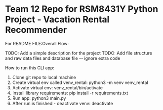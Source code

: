 # Team 12 Repo for RSM8431Y Python Project - Vacation Rental Recommender

For README FILE:Overall Flow: 

TODO: Add a simple description for the project
TODO: Add file structure and raw data files and database file -- ignore extra code 

How to run this CLI app:

1. Clone git repo to local machine 
2. Create virtual env called venv_rental: python3 -m venv venv_rental
2. Activate virtual env: venv_rental/bin/activate
2. Install library requirements: pip install -r requirements.txt
3. Run app: python3 main.py 
4. After run is finished - deactivate venv: deactivate 



